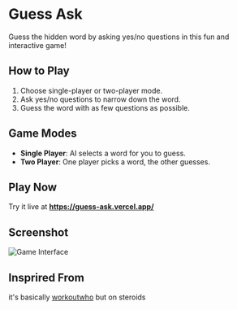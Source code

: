 # Guess Ask

Guess the hidden word by asking yes/no questions in this fun and interactive game!

## How to Play
1. Choose single-player or two-player mode.
2. Ask yes/no questions to narrow down the word.
3. Guess the word with as few questions as possible.

## Game Modes
- **Single Player**: AI selects a word for you to guess.
- **Two Player**: One player picks a word, the other guesses.

## Play Now
Try it live at **[ https://guess-ask.vercel.app/ ](https://guess-ask.vercel.app/)**

## Screenshot
![Game Interface](image-assets/frontend.png)

## Insprired From
it's basically [workoutwho](https://workoutwho.com/) but on steroids 

